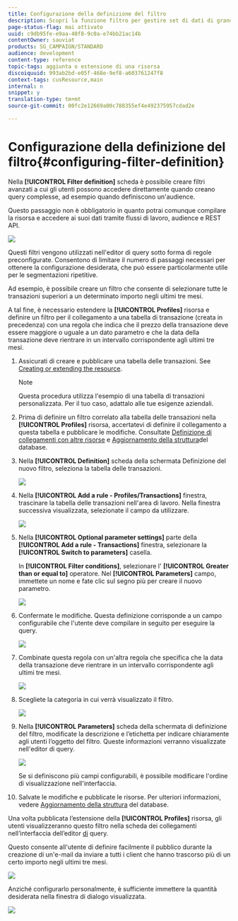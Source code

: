 ```yaml
---
title: Configurazione della definizione del filtro
description: Scopri la funzione filtro per gestire set di dati di grandi dimensioni.
page-status-flag: mai attivato
uuid: c9db95fe-e9aa-40f8-9c0a-e74bb21ac14b
contentOwner: sauviat
products: SG_CAMPAIGN/STANDARD
audience: development
content-type: reference
topic-tags: aggiunta o estensione di una risorsa
discoiquuid: 993ab2bd-e05f-468e-9ef8-a603761247f8
context-tags: cusResource,main
internal: n
snippet: y
translation-type: tm+mt
source-git-commit: 00fc2e12669a00c788355ef4e492375957cdad2e

---
```



# Configurazione della definizione del filtro{#configuring-filter-definition}

Nella **[!UICONTROL Filter definition]** scheda è possibile creare filtri avanzati a cui gli utenti possono accedere direttamente quando creano query complesse, ad esempio quando definiscono un'audience.

Questo passaggio non è obbligatorio in quanto potrai comunque compilare la risorsa e accedere ai suoi dati tramite flussi di lavoro, audience e REST API.

![](assets/custom_resource_filter-definition.png)

Questi filtri vengono utilizzati nell'editor di query sotto forma di regole preconfigurate. Consentono di limitare il numero di passaggi necessari per ottenere la configurazione desiderata, che può essere particolarmente utile per le segmentazioni ripetitive.

Ad esempio, è possibile creare un filtro che consente di selezionare tutte le transazioni superiori a un determinato importo negli ultimi tre mesi.

A tal fine, è necessario estendere la **[!UICONTROL Profiles]** risorsa e definire un filtro per il collegamento a una tabella di transazione (creata in precedenza) con una regola che indica che il prezzo della transazione deve essere maggiore o uguale a un dato parametro e che la data della transazione deve rientrare in un intervallo corrispondente agli ultimi tre mesi.

1. Assicurati di creare e pubblicare una tabella delle transazioni. See [Creating or extending the resource](../../developing/using/creating-or-extending-the-resource.md).

   >[!NOTE]
   >
   >Questa procedura utilizza l'esempio di una tabella di transazioni personalizzata. Per il tuo caso, adattalo alle tue esigenze aziendali.

1. Prima di definire un filtro correlato alla tabella delle transazioni nella **[!UICONTROL Profiles]** risorsa, accertatevi di definire il collegamento a questa tabella e pubblicare le modifiche. Consultate [Definizione di collegamenti con altre risorse](../../developing/using/configuring-the-resource-s-data-structure.md#defining-links-with-other-resources) e [Aggiornamento della struttura](../../developing/using/updating-the-database-structure.md)del database.
1. Nella **[!UICONTROL Definition]** scheda della schermata Definizione del nuovo filtro, seleziona la tabella delle transazioni.

   ![](assets/custom_resource_filter-definition_example-empty.png)

1. Nella **[!UICONTROL Add a rule - Profiles/Transactions]** finestra, trascinare la tabella delle transazioni nell'area di lavoro. Nella finestra successiva visualizzata, selezionate il campo da utilizzare.

   ![](assets/custom_resource_filter-definition_example-field.png)

1. Nella **[!UICONTROL Optional parameter settings]** parte della **[!UICONTROL Add a rule - Transactions]** finestra, selezionare la **[!UICONTROL Switch to parameters]** casella.

   In **[!UICONTROL Filter conditions]**, selezionare l' **[!UICONTROL Greater than or equal to]** operatore. Nel **[!UICONTROL Parameters]** campo, immettete un nome e fate clic sul segno più per creare il nuovo parametro.

   ![](assets/custom_resource_filter-definition_example-parameter.png)

1. Confermate le modifiche. Questa definizione corrisponde a un campo configurabile che l'utente deve compilare in seguito per eseguire la query.

   ![](assets/custom_resource_filter-definition_ex_edit-rule.png)

1. Combinate questa regola con un'altra regola che specifica che la data della transazione deve rientrare in un intervallo corrispondente agli ultimi tre mesi.

   ![](assets/custom_resource_filter-definition_example.png)

1. Scegliete la categoria in cui verrà visualizzato il filtro.

   ![](assets/custom_resource_filter-definition_category.png)

1. Nella **[!UICONTROL Parameters]** scheda della schermata di definizione del filtro, modificate la descrizione e l’etichetta per indicare chiaramente agli utenti l’oggetto del filtro. Queste informazioni verranno visualizzate nell'editor di query.

   ![](assets/custom_resource_filter-definition_parameters.png)

   Se si definiscono più campi configurabili, è possibile modificare l'ordine di visualizzazione nell'interfaccia.

1. Salvate le modifiche e pubblicate le risorse. Per ulteriori informazioni, vedere [Aggiornamento della struttura](../../developing/using/updating-the-database-structure.md) del database.

Una volta pubblicata l’estensione della **[!UICONTROL Profiles]** risorsa, gli utenti visualizzeranno questo filtro nella scheda dei collegamenti nell’interfaccia dell’editor [di](../../automating/using/editing-queries.md) query.

Questo consente all'utente di definire facilmente il pubblico durante la creazione di un'e-mail da inviare a tutti i client che hanno trascorso più di un certo importo negli ultimi tre mesi.

![](assets/custom_resource_filter-definition_email-audience.png)

Anziché configurarlo personalmente, è sufficiente immettere la quantità desiderata nella finestra di dialogo visualizzata.

![](assets/custom_resource_filter-definition_email-audience_filter.png)

